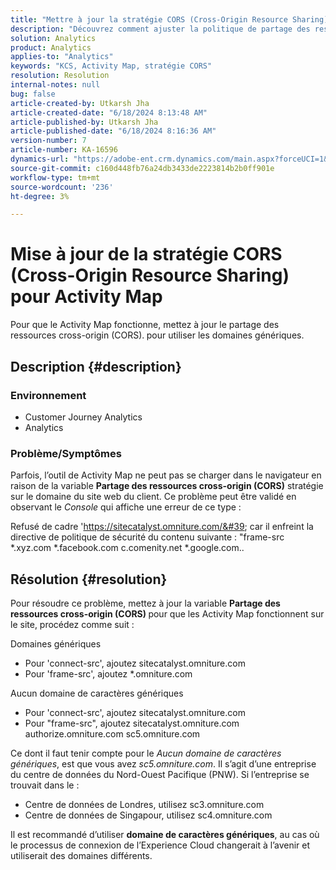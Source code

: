 ```yaml
---
title: "Mettre à jour la stratégie CORS (Cross-Origin Resource Sharing) pour Activity Map"
description: "Découvrez comment ajuster la politique de partage des ressources cross-origin pour utiliser l’outil de Activity Map."
solution: Analytics
product: Analytics
applies-to: "Analytics"
keywords: "KCS, Activity Map, stratégie CORS"
resolution: Resolution
internal-notes: null
bug: false
article-created-by: Utkarsh Jha
article-created-date: "6/18/2024 8:13:48 AM"
article-published-by: Utkarsh Jha
article-published-date: "6/18/2024 8:16:36 AM"
version-number: 7
article-number: KA-16596
dynamics-url: "https://adobe-ent.crm.dynamics.com/main.aspx?forceUCI=1&pagetype=entityrecord&etn=knowledgearticle&id=1afeb4af-4a2d-ef11-840b-6045bd06eea5"
source-git-commit: c160d448fb76a24db3433de2223814b2b0ff901e
workflow-type: tm+mt
source-wordcount: '236'
ht-degree: 3%

---
```


# Mise à jour de la stratégie CORS (Cross-Origin Resource Sharing) pour Activity Map


Pour que le Activity Map fonctionne, mettez à jour le partage des ressources cross-origin (CORS).<b> </b>pour utiliser les domaines génériques.

## Description {#description}


### <b>Environnement </b>

- Customer Journey Analytics
- Analytics




### <b>Problème/Symptômes</b>

Parfois, l’outil de Activity Map ne peut pas se charger dans le navigateur en raison de la variable <b>Partage des ressources cross-origin (CORS)</b> stratégie sur le domaine du site web du client. Ce problème peut être validé en observant le *Console* qui affiche une erreur de ce type :

Refusé de cadre &#39;https://sitecatalyst.omniture.com/&#39; car il enfreint la directive de politique de sécurité du contenu suivante : &quot;frame-src \*.xyz.com \*.facebook.com c.comenity.net \*.google.com..


## Résolution {#resolution}


Pour résoudre ce problème, mettez à jour la variable <b>Partage des ressources cross-origin (CORS) </b>pour que les Activity Map fonctionnent sur le site, procédez comme suit :

Domaines génériques

- Pour &#39;connect-src&#39;, ajoutez sitecatalyst.omniture.com
- Pour &#39;frame-src&#39;, ajoutez \*.omniture.com


Aucun domaine de caractères génériques

- Pour &#39;connect-src&#39;, ajoutez sitecatalyst.omniture.com
- Pour &quot;frame-src&quot;, ajoutez sitecatalyst.omniture.com authorize.omniture.com sc5.omniture.com


Ce dont il faut tenir compte pour le *Aucun domaine de caractères génériques*, est que vous avez *sc5.omniture.com*. Il s’agit d’une entreprise du centre de données du Nord-Ouest Pacifique (PNW). Si l’entreprise se trouvait dans le :

- Centre de données de Londres, utilisez sc3.omniture.com
- Centre de données de Singapour, utilisez sc4.omniture.com


Il est recommandé d’utiliser <b>domaine de caractères génériques</b>, au cas où le processus de connexion de l’Experience Cloud changerait à l’avenir et utiliserait des domaines différents.

